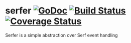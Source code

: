 # serfer [![GoDoc](https://godoc.org/github.com/blacklabeldata/serfer?status.svg)](https://godoc.org/github.com/blacklabeldata/serfer) [![Build Status](https://travis-ci.org/blacklabeldata/serfer.svg)](https://travis-ci.org/blacklabeldata/serfer) [![Coverage Status](https://coveralls.io/repos/blacklabeldata/serfer/badge.svg?branch=master)](https://coveralls.io/github/blacklabeldata/serfer?branch=master)
Serfer is a simple abstraction over Serf event handling
